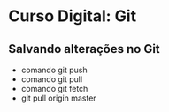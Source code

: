 # Curso Digital: Git

## Salvando alterações no Git
* comando git push
* comando git pull
* comando git fetch
* git pull origin master
